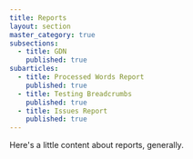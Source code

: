 ```yaml
---
title: Reports
layout: section
master_category: true
subsections:
  - title: GDN
    published: true
subarticles:
  - title: Processed Words Report
    published: true
  - title: Testing Breadcrumbs
    published: true
  - title: Issues Report
    published: true
---
```



Here's a little content about reports, generally.